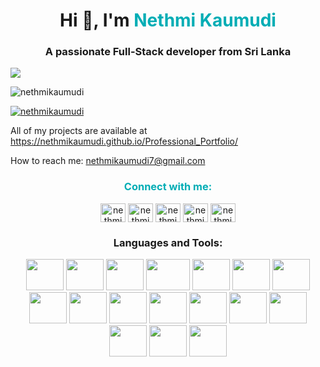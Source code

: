<h1 align="center">Hi 👋, I'm <span  style="color: #00ADB5;">Nethmi Kaumudi</span> </h1>
 <h3 align="center">A passionate Full-Stack developer from Sri Lanka</h3>
 <img align="center" src="https://cdn.dribbble.com/users/17707/screenshots/2413754/rrr.gif">

<p align="left"> <img src="https://komarev.com/ghpvc/?username=nethmikaumudi&label=Profile%20views&color=0e75b6&style=flat" alt="nethmikaumudi" /> </p>
<p align="left"> <a href="https://github.com/ryo-ma/github-profile-trophy"><img
                src="https://github-profile-trophy.vercel.app/?username=nethmikaumudi" alt="nethmikaumudi" /></a> </p>

 <p align="left">All of my projects are available at
    <a href="https://nethmikaumudi.github.io/Professional_Portfolio/">https://nethmikaumudi.github.io/Professional_Portfolio/</a>
    </p>

<p align="left">How to reach me: <a href="mailto:nethmikaumudi7@gmail.com">nethmikaumudi7@gmail.com</a></p>

<h3 align="center" style="color:#00ADB5; margingtop:20px;" >Connect with me:</h3>
  <p align="center">
   <a href="https://linkedin.com/in/nethmikaumudi" target="blank"><img align="center"
                src="https://raw.githubusercontent.com/rahuldkjain/github-profile-readme-generator/master/src/images/icons/Social/linked-in-alt.svg"
                alt="nethmikaumudi" height="30" width="40" /></a>
   <a href="https://stackoverflow.com/users/nethmikaumudi" target="blank"><img align="center" src="https://raw.githubusercontent.com/rahuldkjain/github-profile-readme-generator/master/src/images/icons/Social/stack-overflow.svg" alt="nethmikaumudi" height="30" width="40" /></a>
<a href="https://instagram.com/nethmikaumudi" target="blank"><img align="center" src="https://raw.githubusercontent.com/rahuldkjain/github-profile-readme-generator/master/src/images/icons/Social/instagram.svg" alt="nethmikaumudi" height="30" width="40" /></a>
<a href="https://www.hackerrank.com/nethmikaumudi" target="blank"><img align="center" src="https://raw.githubusercontent.com/rahuldkjain/github-profile-readme-generator/master/src/images/icons/Social/hackerrank.svg" alt="nethmikaumudi" height="30" width="40" /></a>
<a href="https://www.leetcode.com/nethmikaumudi" target="blank"><img align="center" src="https://raw.githubusercontent.com/rahuldkjain/github-profile-readme-generator/master/src/images/icons/Social/leet-code.svg" alt="nethmikaumudi" height="30" width="40" /></a>
        <!-- Add other social media links here -->
    </p>
 <h3 align="center">Languages and Tools:</h3>
   <p align="center">
    <img src="https://logos-world.net/wp-content/uploads/2022/07/Java-Logo.png" height="50" width="60" >
    <img src="https://d1.awsstatic.com/asset-repository/products/amazon-rds/1024px-MySQL.ff87215b43fd7292af172e2a5d9b844217262571.png" height="50" width="60" style="margingleft:5px;" >
    <img src="https://avatars.githubusercontent.com/u/1609975?s=280&v=4" height="50" width="60"style="margingleft:5px;" >
    <img src="https://upload.wikimedia.org/wikipedia/en/c/cc/JavaFX_Logo.png" height="50" width="70"style="margingleft:5px;" >

   <img src="https://cdn-icons-png.flaticon.com/512/732/732212.png" height="50" width="60" style="margingleft:5px;" >

   <img src="https://upload.wikimedia.org/wikipedia/commons/thumb/6/62/CSS3_logo.svg/800px-CSS3_logo.svg.png" height="50" width="60" style="margingleft:5px;" >

   <img src="https://logos-world.net/wp-content/uploads/2022/07/Java-Logo.png" height="50" width="60" >

   <img src="https://logos-world.net/wp-content/uploads/2022/07/Java-Logo.png" height="50" width="60" >

   <img src="https://logos-world.net/wp-content/uploads/2022/07/Java-Logo.png" height="50" width="60" >

   <img src="https://logos-world.net/wp-content/uploads/2022/07/Java-Logo.png" height="50" width="60" >

   <img src="https://logos-world.net/wp-content/uploads/2022/07/Java-Logo.png" height="50" width="60" >

   <img src="https://logos-world.net/wp-content/uploads/2022/07/Java-Logo.png" height="50" width="60" >
    <img src="https://logos-world.net/wp-content/uploads/2022/07/Java-Logo.png" height="50" width="60" >
    <img src="https://logos-world.net/wp-content/uploads/2022/07/Java-Logo.png" height="50" width="60" >
    <img src="https://logos-world.net/wp-content/uploads/2022/07/Java-Logo.png" height="50" width="60" >
    <img src="https://logos-world.net/wp-content/uploads/2022/07/Java-Logo.png" height="50" width="60" >
    <img src="https://logos-world.net/wp-content/uploads/2022/07/Java-Logo.png" height="50" width="60" >


</p>

